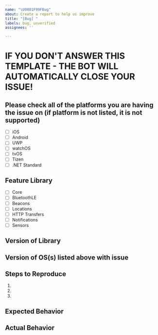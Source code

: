 ```yaml
---
name: "\U0001F99FBug"
about: Create a report to help us improve
title: "[Bug] "
labels: bug, unverified
assignees: ''

---
```


# IF YOU DON'T ANSWER THIS TEMPLATE - THE BOT WILL AUTOMATICALLY CLOSE YOUR ISSUE!

## Please check all of the platforms you are having the issue on (if platform is not listed, it is not supported)

 - [ ] iOS
 - [ ] Android
 - [ ] UWP
 - [ ] watchOS
 - [ ] tvOS
 - [ ] Tizen
 - [ ] .NET Standard

## Feature Library

 - [ ] Core
 - [ ] BluetoothLE
 - [ ] Beacons
 - [ ] Locations
 - [ ] HTTP Transfers
 - [ ] Notifications
 - [ ] Sensors

## Version of Library

## Version of OS(s) listed above with issue



## Steps to Reproduce
1.
2.
3.

## Expected Behavior


## Actual Behavior
